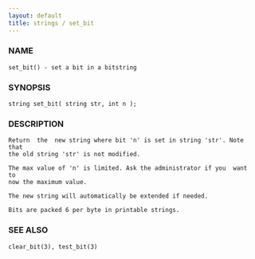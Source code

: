 ```yaml
---
layout: default
title: strings / set_bit
---
```


### NAME

    set_bit() - set a bit in a bitstring

### SYNOPSIS

    string set_bit( string str, int n );

### DESCRIPTION

    Return  the  new string where bit 'n' is set in string 'str'. Note that
    the old string 'str' is not modified.

    The max value of 'n' is limited. Ask the administrator if you  want  to
    now the maximum value.

    The new string will automatically be extended if needed.

    Bits are packed 6 per byte in printable strings.

### SEE ALSO

    clear_bit(3), test_bit(3)
